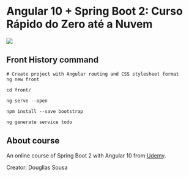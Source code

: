 # Angular 10 + Spring Boot 2: Curso Rápido do Zero até a Nuvem
![](https://img.shields.io/badge/status-completed-brightgreen)

## Front History command

```
# Create project with Angular routing and CSS stylesheet format
ng new front

cd front/

ng serve --open

npm install --save bootstrap

ng generate service todo
```

## About course

An online course of Spring Boot 2 with Angular 10 from [Udemy](https://www.udemy.com/course/angular-10-spring-boot-com-deploy-no-heroku-e-github-pages/).

Creator: Dougllas Sousa